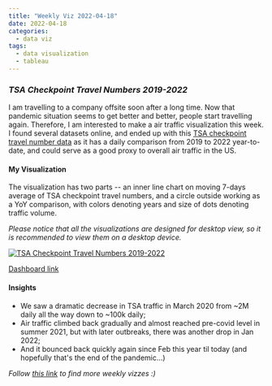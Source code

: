 ```yaml
---
title: "Weekly Viz 2022-04-18"
date: 2022-04-18
categories:
  - data viz
tags:
  - data visualization
  - tableau
---
```


### *TSA Checkpoint Travel Numbers 2019-2022*

I am travelling to a company offsite soon after a long time. Now that pandemic situation seems to get better and better, people start travelling again. Therefore, I am interested to make a air traffic visualization this week. I found several datasets online, and ended up with this [TSA checkpoint travel number data](https://www.tsa.gov/coronavirus/passenger-throughput) as it has a daily comparison from 2019 to 2022 year-to-date, and could serve as a good proxy to overall air traffic in the US.   

#### My Visualization

The visualization has two parts -- an inner line chart on moving 7-days average of TSA checkpoint travel numbers, and a circle outside working as a YoY comparison, with colors denoting years and size of dots denoting traffic volume.  

*Please notice that all the visualizations are designed for desktop view, so it is recommended to view them on a desktop device.*  

<div class='tableauPlaceholder' id='viz1650342518347' style='position: relative'>
  <noscript><a href='#'>
    <img alt='TSA Checkpoint Travel Numbers 2019-2022 ' src='https:&#47;&#47;public.tableau.com&#47;static&#47;images&#47;20&#47;20220418TSACheckpointTravelNumbers2019-2022&#47;TSACheckpointTravelNumbers2019-2022&#47;1_rss.png' style='border: none' /></a></noscript><object class='tableauViz'  style='display:none;'>
  <param name='host_url' value='https%3A%2F%2Fpublic.tableau.com%2F' />
  <param name='embed_code_version' value='3' /> 
  <param name='site_root' value='' />
  <param name='name' value='20220418TSACheckpointTravelNumbers2019-2022&#47;TSACheckpointTravelNumbers2019-2022' />
  <param name='tabs' value='no' />
  <param name='toolbar' value='yes' />
  <param name='static_image' value='https:&#47;&#47;public.tableau.com&#47;static&#47;images&#47;20&#47;20220418TSACheckpointTravelNumbers2019-2022&#47;TSACheckpointTravelNumbers2019-2022&#47;1.png' />
  <param name='animate_transition' value='yes' />
  <param name='display_static_image' value='yes' />
  <param name='display_spinner' value='yes' />
  <param name='display_overlay' value='yes' />
  <param name='display_count' value='yes' />
  <param name='language' value='en-US' />
  <param name='filter' value='publish=yes' />
  </object></div>             
  <script type='text/javascript'>       
  var divElement = document.getElementById('viz1650342518347');     
  var vizElement = divElement.getElementsByTagName('object')[0];      
  if ( divElement.offsetWidth > 800 ) { vizElement.style.minWidth='420px';vizElement.style.maxWidth='650px';vizElement.style.width='100%';vizElement.style.minHeight='587px';vizElement.style.maxHeight='887px';vizElement.style.height=(divElement.offsetWidth*0.75)+'px';} else if ( divElement.offsetWidth > 500 ) { vizElement.style.minWidth='420px';vizElement.style.maxWidth='650px';vizElement.style.width='100%';vizElement.style.minHeight='587px';vizElement.style.maxHeight='887px';vizElement.style.height=(divElement.offsetWidth*0.75)+'px';} else { vizElement.style.width='100%';vizElement.style.height='777px';}                     var scriptElement = document.createElement('script');                  
  scriptElement.src = 'https://public.tableau.com/javascripts/api/viz_v1.js';           
  vizElement.parentNode.insertBefore(scriptElement, vizElement);           
</script>
  
[Dashboard link](https://public.tableau.com/views/20220418TSACheckpointTravelNumbers2019-2022/TSACheckpointTravelNumbers2019-2022?:language=en-US&publish=yes&:display_count=n&:origin=viz_share_link)
  
#### Insights
* We saw a dramatic decrease in TSA traffic in March 2020 from ~2M daily all the way down to ~100k daily;  
* Air traffic climbed back gradually and almost reached pre-covid level in summer 2021, but with later outbreaks, there was another drop in Jan 2022;  
* And it bounced back quickly again since Feb this year til today (and hopefully that's the end of the pandemic...)  
  
*Follow [this link](https://yudong-94.github.io/personal-website/project/WeeklyViz2022/) to find more weekly vizzes :)*
